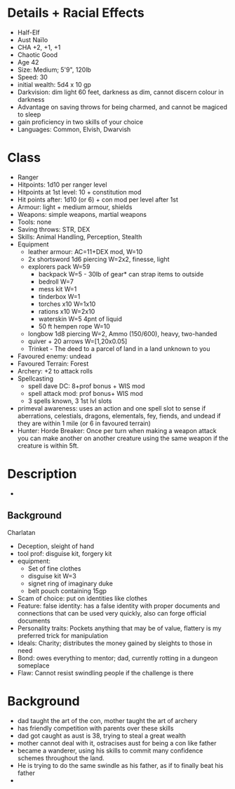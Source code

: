 # Details + Racial Effects
- Half-Elf
- Aust Naïlo
- CHA +2,  +1,  +1
- Chaotic Good
- Age 42
- Size: Medium; 5'9", 120lb
- Speed: 30
- initial wealth: 5d4 x 10 gp
- Darkvision: dim light 60 feet, darkness as dim, cannot discern colour in darkness
- Advantage on saving throws for being charmed, and cannot be magiced to sleep
- gain proficiency in two skills of your choice
- Languages: Common, Elvish, Dwarvish

# Class 
- Ranger
- Hitpoints: 1d10 per ranger level
- Hitpoints at 1st level: 10 + constitution mod
- Hit points after: 1d10 (or 6) + con mod per level after 1st
- Armour: light + medium armour, shields
- Weapons: simple weapons, martial weapons
- Tools: none
- Saving throws: STR, DEX
- Skills: Animal Handling, Perception, Stealth
- Equipment 
	- leather armour: AC=11+DEX mod, W=10
	- 2x shortsword 1d6 piercing W=2x2, finesse, light
	- explorers pack W=59
		- backpack W=5 - 30lb of gear* can strap items to outside
		- bedroll W=7
		- mess kit W=1
		- tinderbox W=1
		- torches x10 W=1x10
		- rations x10 W=2x10
		- waterskin W=5 4pnt of liquid
		- 50 ft hempen rope W=10
	- longbow 1d8 piercing W=2, Ammo (150/600), heavy, two-handed
	- quiver + 20 arrows W=[1,20x0.05]
	- Trinket - The deed to a parcel of land in a land unknown to you
- Favoured enemy: undead
- Favoured Terrain: Forest
- Archery: +2 to attack rolls
- Spellcasting
	- spell dave DC: 8+prof bonus + WIS mod
	- spell attack mod: prof bonus+ WIS mod
	- 3 spells known, 3 1st lvl slots
- primeval awareness: uses an action and one spell slot to sense if aberrations, celestials, dragons, elementals, fey, fiends, and undead if they are within 1 mile (or 6 in favoured terrain)
- Hunter: Horde Breaker: Once per turn when making a weapon attack you can make another on another creature using the same weapon if the creature is within 5ft. 

# Description
- 
## Background
Charlatan
- Deception, sleight of hand
- tool prof: disguise kit, forgery kit
- equipment:
	- Set of fine clothes
	- disguise kit W=3
	- signet ring of imaginary duke
	- belt pouch containing 15gp
- Scam of choice: put on identities like clothes
- Feature: false identity: has a false identity with proper documents and connections that can be used very quickly, also can forge official documents
- Personality traits: Pockets anything that may be of value, flattery is my preferred trick for manipulation
- Ideals: Charity; distributes the money gained by sleights to those in need
- Bond: owes everything to mentor; dad, currently rotting in a dungeon someplace
- Flaw: Cannot resist swindling people if the challenge is there
# Background
- dad taught the art of the con, mother taught the art of archery
- has friendly competition with parents over these skills
- dad got caught as aust is 38, trying to steal a great wealth
- mother cannot deal with it, ostracises aust for being a con like father
- became a wanderer, using his skills to commit many confidence schemes throughout the land.
- He is trying to do the same swindle as his father, as if to finally beat his father
- 